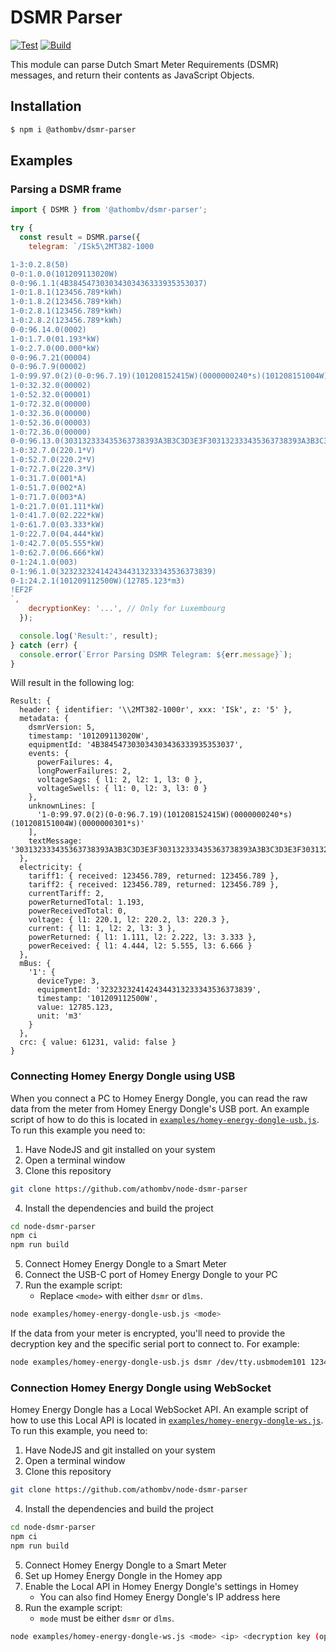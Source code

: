 # DSMR Parser

[![Test](https://github.com/athombv/node-dsmr-parser/actions/workflows/test.yml/badge.svg)](https://github.com/athombv/node-dsmr-parser/actions/workflows/test.yml)
[![Build](https://github.com/athombv/node-dsmr-parser/actions/workflows/build.yml/badge.svg)](https://github.com/athombv/node-dsmr-parser/actions/workflows/build.yml)

This module can parse Dutch Smart Meter Requirements (DSMR) messages, and return their contents as JavaScript Objects.

## Installation

```bash
$ npm i @athombv/dsmr-parser
```

## Examples

### Parsing a DSMR frame

```javascript
import { DSMR } from '@athombv/dsmr-parser';

try {
  const result = DSMR.parse({
    telegram: `/ISk5\2MT382-1000

1-3:0.2.8(50)
0-0:1.0.0(101209113020W)
0-0:96.1.1(4B384547303034303436333935353037)
1-0:1.8.1(123456.789*kWh)
1-0:1.8.2(123456.789*kWh)
1-0:2.8.1(123456.789*kWh)
1-0:2.8.2(123456.789*kWh)
0-0:96.14.0(0002)
1-0:1.7.0(01.193*kW)
1-0:2.7.0(00.000*kW)
0-0:96.7.21(00004)
0-0:96.7.9(00002)
1-0:99.97.0(2)(0-0:96.7.19)(101208152415W)(0000000240*s)(101208151004W)(0000000301*s)
1-0:32.32.0(00002)
1-0:52.32.0(00001)
1-0:72.32.0(00000)
1-0:32.36.0(00000)
1-0:52.36.0(00003)
1-0:72.36.0(00000)
0-0:96.13.0(303132333435363738393A3B3C3D3E3F303132333435363738393A3B3C3D3E3F303132333435363738393A3B3C3D3E3F303132333435363738393A3B3C3D3E3F303132333435363738393A3B3C3D3E3F)
1-0:32.7.0(220.1*V)
1-0:52.7.0(220.2*V)
1-0:72.7.0(220.3*V)
1-0:31.7.0(001*A)
1-0:51.7.0(002*A)
1-0:71.7.0(003*A)
1-0:21.7.0(01.111*kW)
1-0:41.7.0(02.222*kW)
1-0:61.7.0(03.333*kW)
1-0:22.7.0(04.444*kW)
1-0:42.7.0(05.555*kW)
1-0:62.7.0(06.666*kW)
0-1:24.1.0(003)
0-1:96.1.0(3232323241424344313233343536373839)
0-1:24.2.1(101209112500W)(12785.123*m3)
!EF2F
`,
    decryptionKey: '...', // Only for Luxembourg
  });

  console.log('Result:', result);
} catch (err) {
  console.error(`Error Parsing DSMR Telegram: ${err.message}`);
}
```

Will result in the following log:

```log
Result: {
  header: { identifier: '\\2MT382-1000r', xxx: 'ISk', z: '5' },
  metadata: {
    dsmrVersion: 5,
    timestamp: '101209113020W',
    equipmentId: '4B384547303034303436333935353037',
    events: {
      powerFailures: 4,
      longPowerFailures: 2,
      voltageSags: { l1: 2, l2: 1, l3: 0 },
      voltageSwells: { l1: 0, l2: 3, l3: 0 }
    },
    unknownLines: [
      '1-0:99.97.0(2)(0-0:96.7.19)(101208152415W)(0000000240*s)(101208151004W)(0000000301*s)'
    ],
    textMessage: '303132333435363738393A3B3C3D3E3F303132333435363738393A3B3C3D3E3F303132333435363738393A3B3C3D3E3F303132333435363738393A3B3C3D3E3F303132333435363738393A3B3C3D3E3F'
  },
  electricity: {
    tariff1: { received: 123456.789, returned: 123456.789 },
    tariff2: { received: 123456.789, returned: 123456.789 },
    currentTariff: 2,
    powerReturnedTotal: 1.193,
    powerReceivedTotal: 0,
    voltage: { l1: 220.1, l2: 220.2, l3: 220.3 },
    current: { l1: 1, l2: 2, l3: 3 },
    powerReturned: { l1: 1.111, l2: 2.222, l3: 3.333 },
    powerReceived: { l1: 4.444, l2: 5.555, l3: 6.666 }
  },
  mBus: {
    '1': {
      deviceType: 3,
      equipmentId: '3232323241424344313233343536373839',
      timestamp: '101209112500W',
      value: 12785.123,
      unit: 'm3'
    }
  },
  crc: { value: 61231, valid: false }
}
```

### Connecting Homey Energy Dongle using USB

When you connect a PC to Homey Energy Dongle, you can read the raw data from the meter from Homey Energy Dongle's USB port. An example
script of how to do this is located in [`examples/homey-energy-dongle-usb.js`](./examples/homey-energy-dongle-usb.js). To run this example you need to:

1. Have NodeJS and git installed on your system
2. Open a terminal window
3. Clone this repository

```sh
git clone https://github.com/athombv/node-dsmr-parser
```

4. Install the dependencies and build the project

```sh
cd node-dsmr-parser
npm ci
npm run build
```

5. Connect Homey Energy Dongle to a Smart Meter
6. Connect the USB-C port of Homey Energy Dongle to your PC
7. Run the example script:
   - Replace `<mode>` with either `dsmr` or `dlms`.

```sh
node examples/homey-energy-dongle-usb.js <mode>
```

If the data from your meter is encrypted, you'll need to provide the decryption key and the specific serial port to connect to. For example:

```sh
node examples/homey-energy-dongle-usb.js dsmr /dev/tty.usbmodem101 1234567890123456
```

### Connection Homey Energy Dongle using WebSocket

Homey Energy Dongle has a Local WebSocket API. An example script of how to use this Local API is located in [`examples/homey-energy-dongle-ws.js`](./examples/homey-energy-dongle-ws.js).
To run this example, you need to:

1. Have NodeJS and git installed on your system
2. Open a terminal window
3. Clone this repository

```sh
git clone https://github.com/athombv/node-dsmr-parser
```

4. Install the dependencies and build the project

```sh
cd node-dsmr-parser
npm ci
npm run build
```

5. Connect Homey Energy Dongle to a Smart Meter
6. Set up Homey Energy Dongle in the Homey app
7. Enable the Local API in Homey Energy Dongle's settings in Homey
   - You can also find Homey Energy Dongle's IP address here
8. Run the example script:
   - `mode` must be either `dsmr` or `dlms`.

```sh
node examples/homey-energy-dongle-ws.js <mode> <ip> <decryption key (optional)>
```
